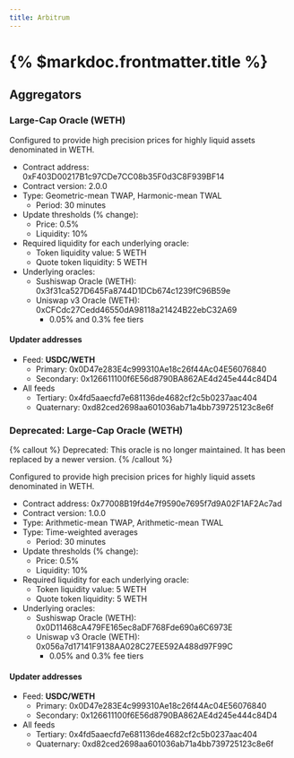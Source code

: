 ```yaml
---
title: Arbitrum
---
```


# {% $markdoc.frontmatter.title %}

## Aggregators

### Large-Cap Oracle (WETH)

Configured to provide high precision prices for highly liquid assets denominated in WETH.

- Contract address: 0xF403D00217B1c97CDe7CC08b35F0d3C8F939BF14
- Contract version: 2.0.0
- Type: Geometric-mean TWAP, Harmonic-mean TWAL
  - Period: 30 minutes
- Update thresholds (% change):
  - Price: 0.5%
  - Liquidity: 10%
- Required liquidity for each underlying oracle:
  - Token liquidity value: 5 WETH
  - Quote token liquidity: 5 WETH
- Underlying oracles:
  - Sushiswap Oracle (WETH): 0x3f31ca527D645Fa8744D1DCb674c1239fC96B59e
  - Uniswap v3 Oracle (WETH): 0xCFCdc27Cedd46550dA98118a21424B22ebC32A69
    - 0.05% and 0.3% fee tiers

#### Updater addresses
- Feed: **USDC/WETH**
  - Primary: 0x0D47e283E4c999310Ae18c26f44Ac04E56076840
  - Secondary: 0x126611100f6E56d8790BA862AE4d245e444c84D4
- All feeds
  - Tertiary: 0x4fd5aaecfd7e681136de4682cf2c5b0237aac404
  - Quaternary: 0xd82ced2698aa601036ab71a4bb739725123c8e6f

### Deprecated: Large-Cap Oracle (WETH)

{% callout %}
Deprecated: This oracle is no longer maintained. It has been replaced by a newer version.
{% /callout %}

Configured to provide high precision prices for highly liquid assets denominated in WETH.

- Contract address: 0x77008B19fd4e7f9590e7695f7d9A02F1AF2Ac7ad
- Contract version: 1.0.0
- Type: Arithmetic-mean TWAP, Arithmetic-mean TWAL
- Type: Time-weighted averages
  - Period: 30 minutes
- Update thresholds (% change):
  - Price: 0.5%
  - Liquidity: 10%
- Required liquidity for each underlying oracle:
  - Token liquidity value: 5 WETH
  - Quote token liquidity: 5 WETH
- Underlying oracles:
  - Sushiswap Oracle (WETH): 0x0D11468cA479FE165ec8aDF768Fde690a6C6973E
  - Uniswap v3 Oracle (WETH): 0x056a7d17141F9138AA028C27EE592A488d97F99C
    - 0.05% and 0.3% fee tiers

#### Updater addresses
- Feed: **USDC/WETH**
  - Primary: 0x0D47e283E4c999310Ae18c26f44Ac04E56076840
  - Secondary: 0x126611100f6E56d8790BA862AE4d245e444c84D4
- All feeds
  - Tertiary: 0x4fd5aaecfd7e681136de4682cf2c5b0237aac404
  - Quaternary: 0xd82ced2698aa601036ab71a4bb739725123c8e6f